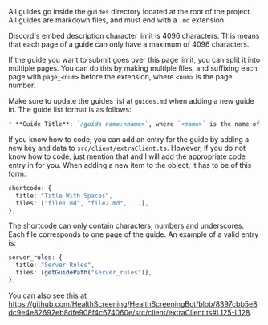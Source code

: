 All guides go inside the `guides` directory located at the root of the project. All guides are markdown files, and must end with a `.md` extension.

Discord's embed description character limit is 4096 characters. This means that each page of a guide can only have a maximum of 4096 characters.

If the guide you want to submit goes over this page limit, you can split it into multiple pages. You can do this by making multiple files, and suffixing each page with `page_<num>` before the extension, where `<num>` is the page number.

Make sure to update the guides list at `guides.md` when adding a new guide in. The guide list format is as follows:

```md
* **Guide Title**: `/guide name:<name>`, where `<name>` is the name of the guide in the guide Collection.
```

If you know how to code, you can add an entry for the guide by adding a new key and data to `src/client/extraClient.ts`. However, if you do not know how to code, just mention that and I will add the appropriate code entry in for you. When adding a new item to the object, it has to be of this form:

```ts
shortcode: {
  title: "Title With Spaces",
  files: ["file1.md", "file2.md", ...],
},
```

The shortcode can only contain characters, numbers and underscores. Each file corresponds to one page of the guide. An example of a valid entry is: 

```ts
server_rules: {
  title: "Server Rules",
  files: [getGuidePath("server_rules")],
},
```

You can also see this at https://github.com/HealthScreening/HealthScreeningBot/blob/8397cbb5e8dc9e4e82692eb8dfe908f4c674060e/src/client/extraClient.ts#L125-L128.